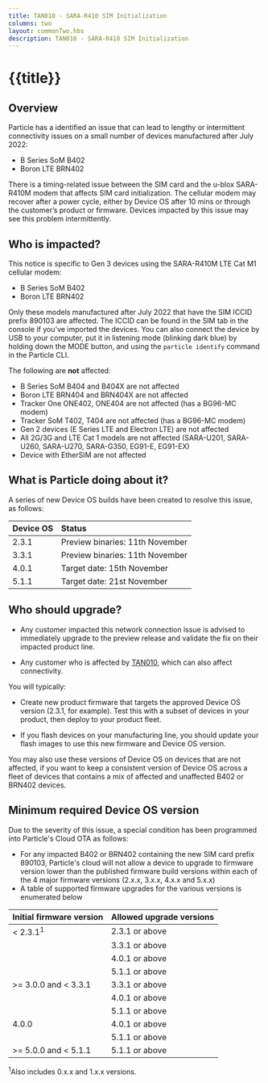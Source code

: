 ```yaml
---
title: TAN010 - SARA-R410 SIM Initialization
columns: two
layout: commonTwo.hbs
description: TAN010 - SARA-R410 SIM Initialization
---
```


# {{title}}

## Overview

Particle has a identified an issue that can lead to lengthy or intermittent connectivity issues on a small number of devices manufactured after July 2022:

- B Series SoM B402
- Boron LTE BRN402

There is a timing-related issue between the SIM card and the u-blox SARA-R410M modem that affects SIM card initialization. The cellular modem may recover after a power cycle, either by Device OS after 10 mins or through the customer’s product or firmware. Devices impacted by this issue may see this problem intermittently.


## Who is impacted?

This notice is specific to Gen 3 devices using the SARA-R410M LTE Cat M1 cellular modem:

- B Series SoM B402
- Boron LTE BRN402

Only these models manufactured after July 2022 that have the SIM ICCID prefix 890103 are affected. The ICCID can be found in the SIM tab in the console if you've imported the devices. You can also connect the device by USB to your computer, put it in listening mode (blinking dark blue) by holding down the MODE button, and using the `particle identify` command in the Particle CLI.


The following are **not** affected:

- B Series SoM B404 and B404X are not affected
- Boron LTE BRN404 and BRN404X are not affected
- Tracker One ONE402, ONE404 are not affected (has a BG96-MC modem)
- Tracker SoM T402, T404 are not affected (has a BG96-MC modem)
- Gen 2 devices (E Series LTE and Electron LTE) are not affected
- All 2G/3G and LTE Cat 1 models are not affected (SARA-U201, SARA-U260, SARA-U270, SARA-G350, EG91-E, EG91-EX)
- Device with EtherSIM are not affected


## What is Particle doing about it?

A series of new Device OS builds have been created to resolve this issue, as follows:

| Device OS | Status |
| :--- | :--- |
| 2.3.1 | Preview binaries: 11th November |
| 3.3.1 | Preview binaries: 11th November |
| 4.0.1 | Target date: 15th November  |
| 5.1.1 | Target date: 21st November  |


## Who should upgrade?

- Any customer impacted this network connection issue is advised to immediately upgrade to the preview release and validate the fix on their impacted product line.

- Any customer who is affected by [TAN010](/reference/technical-advisory-notices/tan009/), which can also affect connectivity.

You will typically:

- Create new product firmware that targets the approved Device OS version (2.3.1, for example). Test this with a subset of devices in your product, then deploy to your product fleet.

- If you flash devices on your manufacturing line, you should update your flash images to use this new firmware and Device OS version.

You may also use these versions of Device OS on devices that are not affected, if you want to keep a consistent version of Device OS across a fleet of devices that contains a mix of affected and unaffected B402 or BRN402 devices.

## Minimum required Device OS version

Due to the severity of this issue, a special condition has been programmed into Particle's Cloud OTA as follows:

- For any impacted B402 or BRN402 containing the new SIM card prefix 890103, Particle's cloud will not allow a device to upgrade to firmware version lower than the published firmware build versions within each of the 4 major firmware versions (2.x.x, 3.x.x, 4.x.x and 5.x.x)
- A table of supported firmware upgrades for the various versions is enumerated below

| Initial firmware version | Allowed upgrade versions |
| :--- | :--- |
| < 2.3.1<sup>1</sup> | 2.3.1 or above |
| | 3.3.1 or above |
| | 4.0.1 or above |
| | 5.1.1 or above |
| >= 3.0.0 and < 3.3.1 | 3.3.1 or above |
| | 4.0.1 or above |
| | 5.1.1 or above |
| 4.0.0 | 4.0.1 or above |
| | 5.1.1 or above |
| >= 5.0.0 and < 5.1.1 | 5.1.1 or above |

<sup>1</sup>Also includes 0.x.x and 1.x.x versions.




